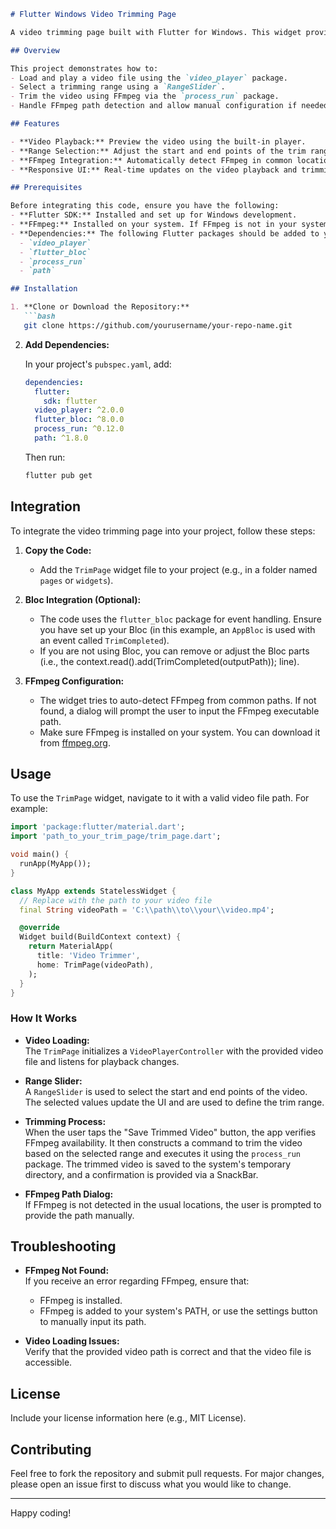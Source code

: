 ```markdown
# Flutter Windows Video Trimming Page

A video trimming page built with Flutter for Windows. This widget provides a simple and effective way to trim videos using FFmpeg, making it ideal for projects where no dedicated Flutter package exists for video trimming on Windows.

## Overview

This project demonstrates how to:
- Load and play a video file using the `video_player` package.
- Select a trimming range using a `RangeSlider`.
- Trim the video using FFmpeg via the `process_run` package.
- Handle FFmpeg path detection and allow manual configuration if needed.

## Features

- **Video Playback:** Preview the video using the built-in player.
- **Range Selection:** Adjust the start and end points of the trim range.
- **FFmpeg Integration:** Automatically detect FFmpeg in common locations; prompt for manual path if not found.
- **Responsive UI:** Real-time updates on the video playback and trimming progress.

## Prerequisites

Before integrating this code, ensure you have the following:
- **Flutter SDK:** Installed and set up for Windows development.
- **FFmpeg:** Installed on your system. If FFmpeg is not in your system's PATH, you can manually specify its location via the settings button in the app.
- **Dependencies:** The following Flutter packages should be added to your `pubspec.yaml`:
  - `video_player`
  - `flutter_bloc`
  - `process_run`
  - `path`

## Installation

1. **Clone or Download the Repository:**
   ```bash
   git clone https://github.com/yourusername/your-repo-name.git
   ```
2. **Add Dependencies:**

   In your project's `pubspec.yaml`, add:
   ```yaml
   dependencies:
     flutter:
       sdk: flutter
     video_player: ^2.0.0
     flutter_bloc: ^8.0.0
     process_run: ^0.12.0
     path: ^1.8.0
   ```
   Then run:
   ```bash
   flutter pub get
   ```

## Integration

To integrate the video trimming page into your project, follow these steps:

1. **Copy the Code:**
   - Add the `TrimPage` widget file to your project (e.g., in a folder named `pages` or `widgets`).

2. **Bloc Integration (Optional):**
   - The code uses the `flutter_bloc` package for event handling. Ensure you have set up your Bloc (in this example, an `AppBloc` is used with an event called `TrimCompleted`).
   - If you are not using Bloc, you can remove or adjust the Bloc parts (i.e., the context.read<AppBloc>().add(TrimCompleted(outputPath)); line).

3. **FFmpeg Configuration:**
   - The widget tries to auto-detect FFmpeg from common paths. If not found, a dialog will prompt the user to input the FFmpeg executable path.
   - Make sure FFmpeg is installed on your system. You can download it from [ffmpeg.org](https://ffmpeg.org/download.html).

## Usage

To use the `TrimPage` widget, navigate to it with a valid video file path. For example:

```dart
import 'package:flutter/material.dart';
import 'path_to_your_trim_page/trim_page.dart';

void main() {
  runApp(MyApp());
}

class MyApp extends StatelessWidget {
  // Replace with the path to your video file
  final String videoPath = 'C:\\path\\to\\your\\video.mp4';

  @override
  Widget build(BuildContext context) {
    return MaterialApp(
      title: 'Video Trimmer',
      home: TrimPage(videoPath),
    );
  }
}
```

### How It Works

- **Video Loading:**  
  The `TrimPage` initializes a `VideoPlayerController` with the provided video file and listens for playback changes.

- **Range Slider:**  
  A `RangeSlider` is used to select the start and end points of the video. The selected values update the UI and are used to define the trim range.

- **Trimming Process:**  
  When the user taps the "Save Trimmed Video" button, the app verifies FFmpeg availability. It then constructs a command to trim the video based on the selected range and executes it using the `process_run` package. The trimmed video is saved to the system's temporary directory, and a confirmation is provided via a SnackBar.

- **FFmpeg Path Dialog:**  
  If FFmpeg is not detected in the usual locations, the user is prompted to provide the path manually.

## Troubleshooting

- **FFmpeg Not Found:**  
  If you receive an error regarding FFmpeg, ensure that:
  - FFmpeg is installed.
  - FFmpeg is added to your system's PATH, or use the settings button to manually input its path.

- **Video Loading Issues:**  
  Verify that the provided video path is correct and that the video file is accessible.

## License

Include your license information here (e.g., MIT License).

## Contributing

Feel free to fork the repository and submit pull requests. For major changes, please open an issue first to discuss what you would like to change.

---

Happy coding!
```

